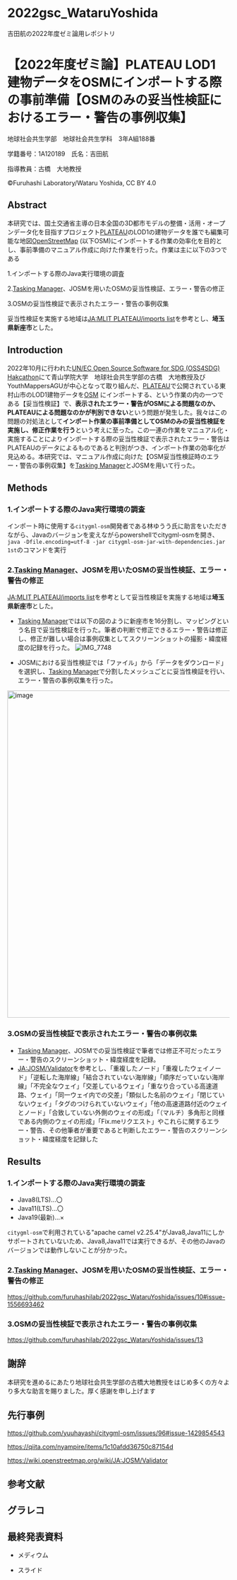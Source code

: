 # 2022gsc_WataruYoshida
吉田航の2022年度ゼミ論用レポジトリ
# 【2022年度ゼミ論】PLATEAU LOD1 建物データをOSMにインポートする際の事前準備【OSMのみの妥当性検証におけるエラー・警告の事例収集】
地球社会共生学部　地球社会共生学科　3年A組188番

学籍番号：1A120189　氏名：吉田航

指導教員：古橋　大地教授

©Furuhashi Laboratory/Wataru Yoshida, CC BY 4.0

## Abstract

本研究では、国土交通省主導の日本全国の3D都市モデルの整備・活用・オープンデータ化を目指すプロジェクト[PLATEAU](https://www.mlit.go.jp/plateau/)のLOD1の建物データを誰でも編集可能な地図[OpenStreetMap](https://www.openstreetmap.org/#map=15/35.7449/139.4576) (以下OSM)にインポートする作業の効率化を目的とし、事前準備のマニュアル作成に向けた作業を行った。作業は主に以下の3つである

1.インポートする際のJava実行環境の調査

2.[Tasking Manager](https://tasks.teachosm.org/projects/1499/tasks/?page=1)、JOSMを用いたOSMの妥当性検証、エラー・警告の修正

3.OSMの妥当性検証で表示されたエラー・警告の事例収集

妥当性検証を実施する地域は[JA:MLIT PLATEAU/imports list](https://wiki.openstreetmap.org/wiki/JA:MLIT_PLATEAU/imports_list)を参考とし、**埼玉県新座市**とした。

## Introduction
2022年10月に行われた[UN/EC Open Source Software for SDG (OSS4SDG) Hakcathon](https://github.com/furuhashilab/README/issues/33#issuecomment-1281762516)にて青山学院大学　地球社会共生学部の古橋　大地教授及びYouthMappersAGUが中心となって取り組んだ、[PLATEAU](https://www.mlit.go.jp/plateau/)で公開されている東村山市のLOD1建物データを[OSM](https://www.openstreetmap.org/#map=15/35.7449/139.4576) にインポートする、という作業の内の一つである【妥当性検証】で、**表示されたエラー・警告がOSMによる問題なのか、PLATEAUによる問題なのかが判別できない**という問題が発生した。我々はこの問題の対処法として**インポート作業の事前準備としてOSMのみの妥当性検証を実施し、修正作業を行う**という考えに至った。この一連の作業をマニュアル化・実施することによりインポートする際の妥当性検証で表示されたエラー・警告はPLATEAUのデータによるものであると判別がつき、インポート作業の効率化が見込める。本研究では、マニュアル作成に向けた【OSM妥当性検証時のエラー・警告の事例収集】を[Tasking Manager](https://tasks.teachosm.org/projects/1499/tasks/?page=1)とJOSMを用いて行った。

## Methods
### 1.インポートする際のJava実行環境の調査
インポート時に使用する`citygml-osm`開発者である林ゆうう氏に助言をいただきながら、Javaのバージョンを変えながらpowershellでcitygml-osmを開き、`java -Dfile.encoding=utf-8 -jar citygml-osm-jar-with-dependencies.jar 1st`のコマンドを実行

### 2.[Tasking Manager](https://tasks.teachosm.org/projects/1499/tasks/?page=1)、JOSMを用いたOSMの妥当性検証、エラー・警告の修正
[JA:MLIT PLATEAU/imports list](https://wiki.openstreetmap.org/wiki/JA:MLIT_PLATEAU/imports_list)を参考として妥当性検証を実施する地域は**埼玉県新座市**とした。

* [Tasking Manager](https://tasks.teachosm.org/projects/1499/tasks/?page=1)では以下の図のように新座市を16分割し、マッピングという名目で妥当性検証を行った。筆者の判断で修正できるエラー・警告は修正し、修正が難しい場合は事例収集としてスクリーンショットの撮影・緯度経度の記録を行った。
![IMG_7748](https://user-images.githubusercontent.com/93134160/216592576-a55161d7-e5fa-412c-93ea-ea8002377d2c.jpg)

* JOSMにおける妥当性検証では「ファイル」から「データをダウンロード」を選択し、[Tasking Manager](https://tasks.teachosm.org/projects/1499/tasks/?page=1)で分割したメッシュごとに妥当性検証を行い、エラー・警告の事例収集を行った。
<img width="740" alt="image" src="https://user-images.githubusercontent.com/93134160/216593765-83a20434-5a00-4c8b-8da7-08787bb7c7f1.png">

### 3.OSMの妥当性検証で表示されたエラー・警告の事例収集
* [Tasking Manager](https://tasks.teachosm.org/projects/1499/tasks/?page=1)、JOSMでの妥当性検証で筆者では修正不可だったエラー・警告のスクリーンショット・緯度経度を記録。
* [JA:JOSM/Validator](https://wiki.openstreetmap.org/wiki/JA:JOSM/Validator)を参考とし、「重複したノード」「重複したウェイノード」「逆転した海岸線」「結合されていない海岸線」「順序だっていない海岸線」「不完全なウェイ」「交差しているウェイ」「重なり合っている高速道路、ウェイ」「同一ウェイ内での交差」「類似した名前のウェイ」「閉じていないウェイ」「タグのつけられていないウェイ」「他の高速道路付近のウェイとノード」「合致していない外側のウェイの形成」「（マルチ）多角形と同様である内側のウェイの形成」「Fix.meリクエスト」やこれらに関するエラー・警告、その他筆者が重要であると判断したエラー・警告のスクリーンショット・緯度経度を記録した

## Results
### 1.インポートする際のJava実行環境の調査
* Java8(LTS)...〇
* Java11(LTS)...〇
* Java19(最新)...×

`citygml-osm`で利用されている"apache camel v2.25.4"がJava8,Java11にしかサポートされていないため、Java8,Java11では実行できるが、その他のJavaのバージョンでは動作しないことが分かった。

### 2.[Tasking Manager](https://tasks.teachosm.org/projects/1499/tasks/?page=1)、JOSMを用いたOSMの妥当性検証、エラー・警告の修正
https://github.com/furuhashilab/2022gsc_WataruYoshida/issues/10#issue-1556693462

### 3.OSMの妥当性検証で表示されたエラー・警告の事例収集
https://github.com/furuhashilab/2022gsc_WataruYoshida/issues/13



## 謝辞
本研究を進めるにあたり地球社会共生学部の古橋大地教授をはじめ多くの方々より多大な助言を賜りました。厚く感謝を申し上げます

## 先行事例

https://github.com/yuuhayashi/citygml-osm/issues/96#issue-1429854543

https://qiita.com/nyampire/items/1c10afdd36750c87154d 

https://wiki.openstreetmap.org/wiki/JA:JOSM/Validator


## 参考文献



## グラレコ


## 最終発表資料
* メディウム

* スライド

